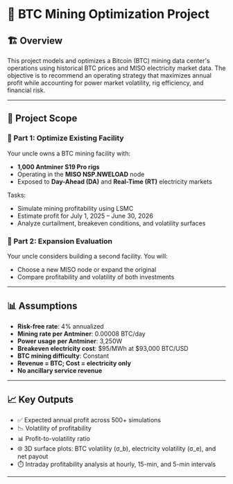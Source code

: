 # 🧠 BTC Mining Optimization Project

## 🏗️ Overview
This project models and optimizes a Bitcoin (BTC) mining data center's operations using historical BTC prices and MISO electricity market data. The objective is to recommend an operating strategy that maximizes annual profit while accounting for power market volatility, rig efficiency, and financial risk.

---

## 📍 Project Scope

### 🔹 Part 1: Optimize Existing Facility
Your uncle owns a BTC mining facility with:
- **1,000 Antminer S19 Pro rigs**
- Operating in the **MISO NSP.NWELOAD** node
- Exposed to **Day-Ahead (DA)** and **Real-Time (RT)** electricity markets

Tasks:
- Simulate mining profitability using LSMC
- Estimate profit for July 1, 2025 – June 30, 2026
- Analyze curtailment, breakeven conditions, and volatility surfaces

### 🔹 Part 2: Expansion Evaluation
Your uncle considers building a second facility. You will:
- Choose a new MISO node or expand the original
- Compare profitability and volatility of both investments

---

## 📊 Assumptions

- **Risk-free rate**: 4% annualized  
- **Mining rate per Antminer**: 0.00008 BTC/day  
- **Power usage per Antminer**: 3,250W  
- **Breakeven electricity cost**: $95/MWh at $93,000 BTC/USD  
- **BTC mining difficulty**: Constant  
- **Revenue = BTC; Cost = electricity only**  
- **No ancillary service revenue**  

---

## 📈 Key Outputs

- ✅ Expected annual profit across 500+ simulations  
- 📉 Volatility of profitability  
- 📊 Profit-to-volatility ratio  
- 🌐 3D surface plots: BTC volatility (σ_b), electricity volatility (σ_e), and net payout  
- ⏱️ Intraday profitability analysis at hourly, 15-min, and 5-min intervals

---
